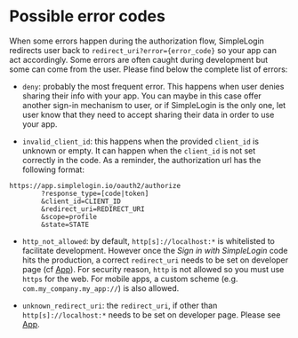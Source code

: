 # Possible error codes

When some errors happen during the authorization flow, SimpleLogin redirects user back to `redirect_uri?error={error_code}` so your app can act accordingly. Some errors are often caught during development but some can come from the user. Please find below the complete list of errors:

- `deny`: probably the most frequent error. This happens when user denies sharing their info with your app. You can maybe in this case offer another sign-in mechanism to user, or if SimpleLogin is the only one, let user know that they need to accept sharing their data in order to use your app.

- `invalid_client_id`: this happens when the provided `client_id` is unknown or empty. It can happen when the `client_id` is not set correctly in the code. As a reminder, the authorization url has the following format:

```text
https://app.simplelogin.io/oauth2/authorize
        ?response_type=[code|token]
        &client_id=CLIENT_ID
        &redirect_uri=REDIRECT_URI
        &scope=profile
        &state=STATE
```

- `http_not_allowed`: by default, `http[s]://localhost:*` is whitelisted to facilitate development. However once the *Sign in with SimpleLogin* code hits the production, a correct `redirect_uri` needs to be set on developer page (cf [App](../app)). For security reason, `http` is not allowed so you must use `https` for the web. For mobile apps, a custom scheme (e.g. `com.my_company.my_app://`) is also allowed.

- `unknown_redirect_uri`: the `redirect_uri`, if other than `http[s]://localhost:*` needs to be set on developer page. Please see [App](../app).

